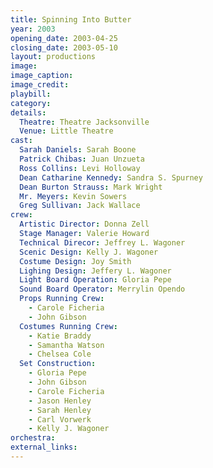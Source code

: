 ```yaml
---
title: Spinning Into Butter
year: 2003
opening_date: 2003-04-25
closing_date: 2003-05-10
layout: productions
image:
image_caption:
image_credit:
playbill: 
category: 
details:
  Theatre: Theatre Jacksonville
  Venue: Little Theatre
cast:
  Sarah Daniels: Sarah Boone
  Patrick Chibas: Juan Unzueta
  Ross Collins: Levi Holloway
  Dean Catharine Kennedy: Sandra S. Spurney
  Dean Burton Strauss: Mark Wright
  Mr. Meyers: Kevin Sowers
  Greg Sullivan: Jack Wallace
crew:
  Artistic Director: Donna Zell
  Stage Manager: Valerie Howard
  Technical Direcor: Jeffrey L. Wagoner
  Scenic Design: Kelly J. Wagoner
  Costume Design: Joy Smith
  Lighing Design: Jeffery L. Wagoner
  Light Board Operation: Gloria Pepe
  Sound Board Operator: Merrylin Opendo
  Props Running Crew: 
    - Carole Ficheria
    - John Gibson
  Costumes Running Crew: 
    - Katie Braddy
    - Samantha Watson
    - Chelsea Cole
  Set Construction: 
    - Gloria Pepe
    - John Gibson
    - Carole Ficheria
    - Jason Henley
    - Sarah Henley
    - Carl Vorwerk
    - Kelly J. Wagoner
orchestra:
external_links:
---
```

